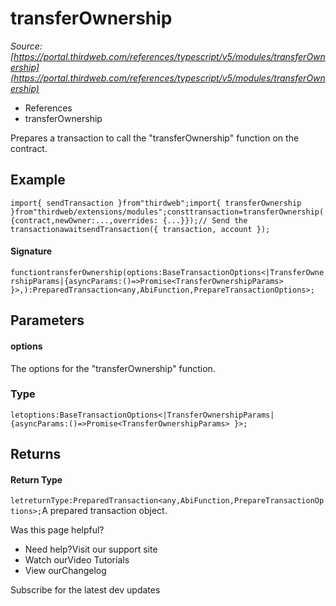 # transferOwnership

*Source: [https://portal.thirdweb.com/references/typescript/v5/modules/transferOwnership](https://portal.thirdweb.com/references/typescript/v5/modules/transferOwnership)*

* References
* transferOwnership

Prepares a transaction to call the "transferOwnership" function on the contract.

## Example

`import{ sendTransaction }from"thirdweb";import{ transferOwnership }from"thirdweb/extensions/modules";consttransaction=transferOwnership({contract,newOwner:...,overrides: {...}});// Send the transactionawaitsendTransaction({ transaction, account });`
#### Signature

`functiontransferOwnership(options:BaseTransactionOptions<|TransferOwnershipParams|{asyncParams:()=>Promise<TransferOwnershipParams> }>,):PreparedTransaction<any,AbiFunction,PrepareTransactionOptions>;`
## Parameters

#### options

The options for the "transferOwnership" function.

### Type

`letoptions:BaseTransactionOptions<|TransferOwnershipParams|{asyncParams:()=>Promise<TransferOwnershipParams> }>;`
## Returns

#### Return Type

`letreturnType:PreparedTransaction<any,AbiFunction,PrepareTransactionOptions>;`A prepared transaction object.

Was this page helpful?

* Need help?Visit our support site
* Watch ourVideo Tutorials
* View ourChangelog

Subscribe for the latest dev updates

